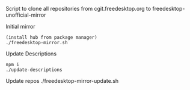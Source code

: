 Script to clone all repositories from cgit.freedesktop.org to freedesktop-unofficial-mirror

Initial mirror

    (install hub from package manager)
    ./freedesktop-mirror.sh

Update Descriptions

    npm i
    ./update-descriptions

Update repos
    ./freedesktop-mirror-update.sh
